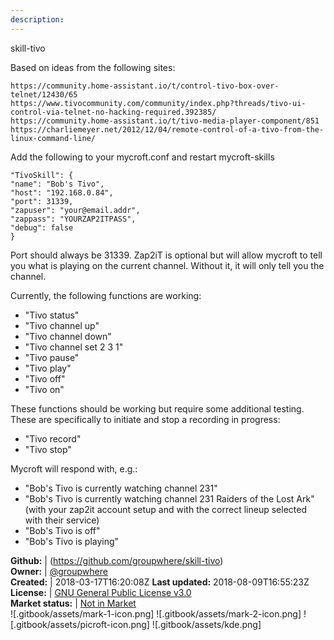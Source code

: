 ```yaml
---
description: 
---
```

skill-tivo

Based on ideas from the following sites:
```
https://community.home-assistant.io/t/control-tivo-box-over-telnet/12430/65
https://www.tivocommunity.com/community/index.php?threads/tivo-ui-control-via-telnet-no-hacking-required.392385/
https://community.home-assistant.io/t/tivo-media-player-component/851
https://charliemeyer.net/2012/12/04/remote-control-of-a-tivo-from-the-linux-command-line/
```

Add the following to your mycroft.conf and restart mycroft-skills
```
"TivoSkill": {
"name": "Bob's Tivo",
"host": "192.168.0.84",
"port": 31339,
"zapuser": "your@email.addr",
"zappass": "YOURZAP2ITPASS",
"debug": false
}
```

Port should always be 31339.  Zap2iT is optional but will allow mycroft to tell you what is playing on the current channel.  Without it, it will only tell you the channel.

Currently, the following functions are working:
* "Tivo status"
* "Tivo channel up"
* "Tivo channel down"
* "Tivo channel set 2 3 1"
* "Tivo pause"
* "Tivo play"
* "Tivo off"
* "Tivo on"

These functions should be working but require some additional testing.  These are specifically to initiate and stop a recording in progress:
* "Tivo record"
* "Tivo stop"

Mycroft will respond with, e.g.:
* "Bob's Tivo is currently watching channel 231"
* "Bob's Tivo is currently watching channel 231 Raiders of the Lost Ark" (with your zap2it account setup and with the correct lineup selected with their service)
* "Bob's Tivo is off"
* "Bob's Tivo is playing"

**Github:** | (https://github.com/groupwhere/skill-tivo)  
**Owner:** | [@groupwhere](https://github.com/groupwhere)  
**Created:** | 2018-03-17T16:20:08Z  **Last updated:** 2018-08-09T16:55:23Z  
**License:** | [GNU General Public License v3.0](https://api.github.com/licenses/gpl-3.0)  
**Market status:** | [Not in Market](https://market.mycroft.ai/skill/)  
 ![.gitbook/assets/mark-1-icon.png]  ![.gitbook/assets/mark-2-icon.png]  ![.gitbook/assets/picroft-icon.png]  ![.gitbook/assets/kde.png]  
